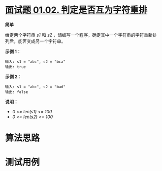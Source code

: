 # [面试题 01.02. 判定是否互为字符重排][cnTitle]

**简单**

给定两个字符串  *s1*  和  *s2* ，请编写一个程序，确定其中一个字符串的字符重新排列后，能否变成另一个字符串。

**示例 1：** 

```
输入: s1 = "abc", s2 = "bca"
输出: true 

```

**示例 2：** 

```
输入: s1 = "abc", s2 = "bad"
输出: false

```

**说明：** 

-  *0 <= len(s1) <= 100*  
-  *0 <= len(s2) <= 100* 




# 算法思路

# 测试用例
```
```

[cnTitle]: https://leetcode-cn.com/problems/check-permutation-lcci/
